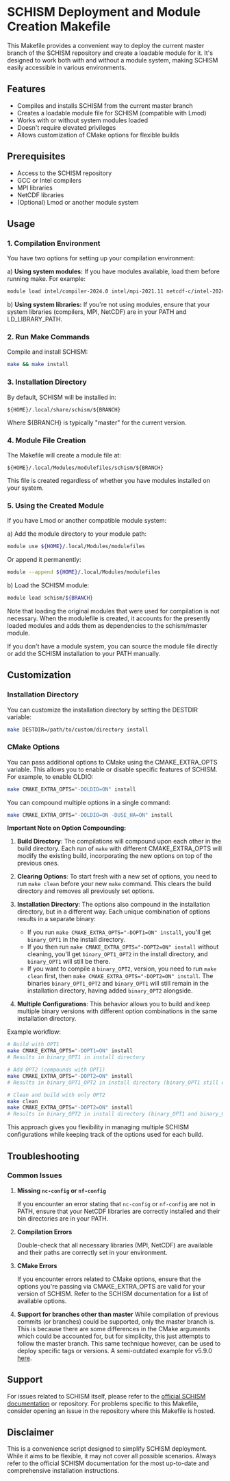 # SCHISM Deployment and Module Creation Makefile

This Makefile provides a convenient way to deploy the current master branch of the SCHISM repository and create a loadable module for it. It's designed to work both with and without a module system, making SCHISM easily accessible in various environments.

## Features

- Compiles and installs SCHISM from the current master branch
- Creates a loadable module file for SCHISM (compatible with Lmod)
- Works with or without system modules loaded
- Doesn't require elevated privileges
- Allows customization of CMake options for flexible builds

## Prerequisites

- Access to the SCHISM repository
- GCC or Intel compilers
- MPI libraries
- NetCDF libraries
- (Optional) Lmod or another module system

## Usage

### 1. Compilation Environment

You have two options for setting up your compilation environment:

a) **Using system modules:**
If you have modules available, load them before running make. For example:

```bash
module load intel/compiler-2024.0 intel/mpi-2021.11 netcdf-c/intel-2024.0/4.9.2_intelmpi netcdf-fortran/intel-2024.0/4.6.1_intelmpi
```

b) **Using system libraries:**
If you're not using modules, ensure that your system libraries (compilers, MPI, NetCDF) are in your PATH and LD_LIBRARY_PATH.

### 2. Run Make Commands

Compile and install SCHISM:

```bash
make && make install
```

### 3. Installation Directory

By default, SCHISM will be installed in:

```
${HOME}/.local/share/schism/${BRANCH}
```

Where ${BRANCH} is typically "master" for the current version.

### 4. Module File Creation

The Makefile will create a module file at:

```
${HOME}/.local/Modules/modulefiles/schism/${BRANCH}
```

This file is created regardless of whether you have modules installed on your system.

### 5. Using the Created Module

If you have Lmod or another compatible module system:

a) Add the module directory to your module path:

```bash
module use ${HOME}/.local/Modules/modulefiles
```

Or append it permanently:

```bash
module --append ${HOME}/.local/Modules/modulefiles
```

b) Load the SCHISM module:

```bash
module load schism/${BRANCH}
```

Note that loading the original modules that were used for compilation is not necessary.
When the modulefile is created, it accounts for the presently loaded modules and adds them as dependencies to the schism/master module.

If you don't have a module system, you can source the module file directly or add the SCHISM installation to your PATH manually.

## Customization

### Installation Directory

You can customize the installation directory by setting the DESTDIR variable:

```bash
make DESTDIR=/path/to/custom/directory install
```

### CMake Options

You can pass additional options to CMake using the CMAKE_EXTRA_OPTS variable. This allows you to enable or disable specific features of SCHISM. For example, to enable OLDIO:

```bash
make CMAKE_EXTRA_OPTS="-DOLDIO=ON" install
```

You can compound multiple options in a single command:

```bash
make CMAKE_EXTRA_OPTS="-DOLDIO=ON -DUSE_HA=ON" install
```

**Important Note on Option Compounding:**

1. **Build Directory**: The compilations will compound upon each other in the build directory. Each run of `make` with different CMAKE_EXTRA_OPTS will modify the existing build, incorporating the new options on top of the previous ones.

2. **Clearing Options**: To start fresh with a new set of options, you need to run `make clean` before your new `make` command. This clears the build directory and removes all previously set options.

3. **Installation Directory**: The options also compound in the installation directory, but in a different way. Each unique combination of options results in a separate binary:

   - If you run `make CMAKE_EXTRA_OPTS="-DOPT1=ON" install`, you'll get `binary_OPT1` in the install directory.
   - If you then run `make CMAKE_EXTRA_OPTS="-DOPT2=ON" install` without cleaning, you'll get `binary_OPT1_OPT2` in the install directory, and `binary_OPT1` will still be there.
   - If you want to compile a `binary_OPT2`, version, you need to run `make clean` first, then `make CMAKE_EXTRA_OPTS="-DOPT2=ON" install`. The binaries `binary_OPT1_OPT2` and `binary_OPT1` will still remain in the installation directory, having added `binary_OPT2` alongside.

4. **Multiple Configurations**: This behavior allows you to build and keep multiple binary versions with different option combinations in the same installation directory.

Example workflow:

```bash
# Build with OPT1
make CMAKE_EXTRA_OPTS="-DOPT1=ON" install
# Results in binary_OPT1 in install directory

# Add OPT2 (compounds with OPT1)
make CMAKE_EXTRA_OPTS="-DOPT2=ON" install
# Results in binary_OPT1_OPT2 in install directory (binary_OPT1 still exists)

# Clean and build with only OPT2
make clean
make CMAKE_EXTRA_OPTS="-DOPT2=ON" install
# Results in binary_OPT2 in install directory (binary_OPT1 and binary_OPT1_OPT2 still exist)
```

This approach gives you flexibility in managing multiple SCHISM configurations while keeping track of the options used for each build.

## Troubleshooting

### Common Issues

1. **Missing `nc-config` or `nf-config`**

   If you encounter an error stating that `nc-config` or `nf-config` are not in PATH, ensure that your NetCDF libraries are correctly installed and their bin directories are in your PATH.

2. **Compilation Errors**

   Double-check that all necessary libraries (MPI, NetCDF) are available and their paths are correctly set in your environment.

3. **CMake Errors**

   If you encounter errors related to CMake options, ensure that the options you're passing via CMAKE_EXTRA_OPTS are valid for your version of SCHISM. Refer to the SCHISM documentation for a list of available options.

4. **Support for branches other than master**
   While compilation of previous commits (or branches) could be supported, only the master branch is. This is because there are some differences in the CMake arguments which could be accounted for, but for simplicity, this just attempts to follow the master branch. This same technique however, can be used to deploy specific tags or versions. A semi-outdated example for v5.9.0 [here](https://github.com/jreniel/schism_deploy_v5.9.0).

## Support

For issues related to SCHISM itself, please refer to the [official SCHISM documentation](https://schism.wiki/) or repository. For problems specific to this Makefile, consider opening an issue in the repository where this Makefile is hosted.

## Disclaimer

This is a convenience script designed to simplify SCHISM deployment. While it aims to be flexible, it may not cover all possible scenarios. Always refer to the official SCHISM documentation for the most up-to-date and comprehensive installation instructions.

